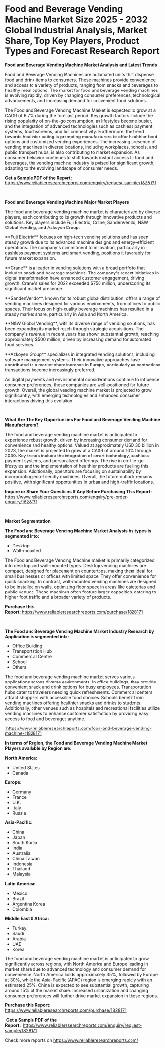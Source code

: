 <p><h1>Food and Beverage Vending Machine Market Size 2025 - 2032 Global Industrial Analysis, Market Share, Top Key Players, Product Types and Forecast Research Report</h1></p><p><strong>Food and Beverage Vending Machine Market Analysis and Latest Trends</strong></p>
<p><p>Food and Beverage Vending Machines are automated units that dispense food and drink items to consumers. These machines provide convenience and access to a variety of products, ranging from snacks and beverages to healthy meal options. The market for food and beverage vending machines is evolving rapidly, driven by changing consumer preferences, technological advancements, and increasing demand for convenient food solutions. </p><p>The Food and Beverage Vending Machine Market is expected to grow at a CAGR of 6.7% during the forecast period. Key growth factors include the rising popularity of on-the-go consumption, as lifestyles become busier, and the integration of advanced technologies such as cashless payment systems, touchscreens, and IoT connectivity. Furthermore, the trend towards healthier eating is prompting manufacturers to offer healthier food options and customized vending experiences. The increasing presence of vending machines in diverse locations, including workplaces, schools, and public transport hubs, is also contributing to market expansion. As consumer behavior continues to shift towards instant access to food and beverages, the vending machine industry is poised for significant growth, adapting to the evolving landscape of consumer needs.</p></p>
<p><strong>Get a Sample PDF of the Report:&nbsp;</strong> <a href="https://www.reliableresearchreports.com/enquiry/request-sample/1828171?utm_campaign=3210&utm_medium=2&utm_source=Github&utm_content=ia&utm_term=09042025&utm_id=food-and-beverage-vending-machine">https://www.reliableresearchreports.com/enquiry/request-sample/1828171</a></p>
<p>&nbsp;</p>
<p><strong>Food and Beverage Vending Machine Major Market Players</strong></p>
<p><p>The food and beverage vending machine market is characterized by diverse players, each contributing to its growth through innovative products and solutions. Key players include Fuji Electric, Crane, SandenVendo, N&W Global Vending, and Azkoyen Group.</p><p>**Fuji Electric** focuses on high-tech vending solutions and has seen steady growth due to its advanced machine designs and energy-efficient operations. The company's commitment to innovation, particularly in cashless payment systems and smart vending, positions it favorably for future market expansion. </p><p>**Crane** is a leader in vending solutions with a broad portfolio that includes snack and beverage machines. The company's recent initiatives in digital transformation have enhanced customer engagement, driving growth. Crane's sales for 2022 exceeded $750 million, underscoring its significant market presence.</p><p>**SandenVendo**, known for its robust global distribution, offers a range of vending machines designed for various environments, from offices to public spaces. Their focus on high-quality beverage machines has resulted in a steady market share, particularly in Asia and North America.</p><p>**N&W Global Vending**, with its diverse range of vending solutions, has been expanding its market reach through strategic acquisitions. The company's revenue in recent years has shown substantial growth, reaching approximately $500 million, driven by increasing demand for automated food services.</p><p>**Azkoyen Group** specializes in integrated vending solutions, including software management systems. Their innovative approaches have contributed to a market share increase in Europe, particularly as contactless transactions become increasingly preferred. </p><p>As digital payments and environmental considerations continue to influence consumer preferences, these companies are well-positioned for future growth. Overall, the global vending machine market is projected to grow significantly, with emerging technologies and enhanced consumer interactions driving this evolution.</p></p>
<p>&nbsp;</p>
<p><strong>What Are The Key Opportunities For Food and Beverage Vending Machine Manufacturers?</strong></p>
<p><p>The food and beverage vending machine market is anticipated to experience robust growth, driven by increasing consumer demand for convenience and healthy options. Valued at approximately USD 30 billion in 2023, the market is projected to grow at a CAGR of around 10% through 2030. Key trends include the integration of smart technology, cashless payment systems, and personalized offerings. The rise in on-the-go lifestyles and the implementation of healthier products are fuelling this expansion. Additionally, operators are focusing on sustainability by incorporating eco-friendly machines. Overall, the future outlook remains positive, with significant opportunities in urban and high-traffic locations.</p></p>
<p><strong>Inquire or Share Your Questions If Any Before Purchasing This Report:</strong> <a href="https://www.reliableresearchreports.com/enquiry/pre-order-enquiry/1828171?utm_campaign=3210&utm_medium=2&utm_source=Github&utm_content=ia&utm_term=09042025&utm_id=food-and-beverage-vending-machine">https://www.reliableresearchreports.com/enquiry/pre-order-enquiry/1828171</a></p>
<p>&nbsp;</p>
<p><strong>Market Segmentation</strong></p>
<p><strong>The Food and Beverage Vending Machine Market Analysis by types is segmented into:</strong></p>
<p><ul><li>Desktop</li><li>Wall-mounted</li></ul></p>
<p><p>The Food and Beverage Vending Machine market is primarily categorized into desktop and wall-mounted types. Desktop vending machines are compact, designed for placement on countertops, making them ideal for small businesses or offices with limited space. They offer convenience for quick snacking. In contrast, wall-mounted vending machines are designed to be installed on walls, optimizing floor space in areas like cafeterias and public venues. These machines often feature larger capacities, catering to higher foot traffic and a broader variety of products.</p></p>
<p><strong>Purchase this Report:&nbsp;</strong><a href="https://www.reliableresearchreports.com/purchase/1828171?utm_campaign=3210&utm_medium=2&utm_source=Github&utm_content=ia&utm_term=09042025&utm_id=food-and-beverage-vending-machine">https://www.reliableresearchreports.com/purchase/1828171</a></p>
<p>&nbsp;</p>
<p><strong>The Food and Beverage Vending Machine Market Industry Research by Application is segmented into:</strong></p>
<p><ul><li>Office Building</li><li>Transportation Hub</li><li>Commercial Centre</li><li>School</li><li>Others</li></ul></p>
<p><p>The food and beverage vending machine market serves various applications across diverse environments. In office buildings, they provide convenient snack and drink options for busy employees. Transportation hubs cater to travelers needing quick refreshments. Commercial centers attract shoppers with accessible food choices. Schools benefit from vending machines offering healthier snacks and drinks to students. Additionally, other venues such as hospitals and recreational facilities utilize vending machines to enhance customer satisfaction by providing easy access to food and beverages anytime.</p></p>
<p><a href="https://www.reliableresearchreports.com/food-and-beverage-vending-machine-r1828171?utm_campaign=3210&utm_medium=2&utm_source=Github&utm_content=ia&utm_term=09042025&utm_id=food-and-beverage-vending-machine">&nbsp;https://www.reliableresearchreports.com/food-and-beverage-vending-machine-r1828171</a></p>
<p><strong>In terms of Region, the Food and Beverage Vending Machine Market Players available by Region are:</strong></p>
<p>
    <p> <strong> North America: </strong>
        <ul>
            <li>United States</li>
            <li>Canada</li>
        </ul>
        </p> 
    <p> <strong> Europe: </strong>
        <ul>
            <li>Germany</li>
            <li>France</li>
            <li>U.K.</li>
            <li>Italy</li>
            <li>Russia</li>
        </ul>
        </p> 
    <p> <strong> Asia-Pacific: </strong>
        <ul>
            <li>China</li>
            <li>Japan</li>
            <li>South Korea</li>
            <li>India</li>
            <li>Australia</li>
            <li>China Taiwan</li>
            <li>Indonesia</li>
            <li>Thailand</li>
            <li>Malaysia</li>
        </ul>
        </p> 
    <p> <strong> Latin America: </strong>
        <ul>
            <li>Mexico</li>
            <li>Brazil</li>
            <li>Argentina Korea</li>
            <li>Colombia</li>
        </ul>
        </p> 
    <p> <strong> Middle East & Africa: </strong>
        <ul>
            <li>Turkey</li>
            <li>Saudi</li>
            <li>Arabia</li>
            <li>UAE</li>
            <li>Korea</li>
        </ul>
    </p>
    </p>
<p><p>The food and beverage vending machine market is anticipated to grow significantly across regions, with North America and Europe leading in market share due to advanced technology and consumer demand for convenience. North America holds approximately 35%, followed by Europe at 30%, while the Asia-Pacific (APAC) region is emerging rapidly with an estimated 25%. China is expected to see substantial growth, capturing around 15% of the market share. Increased urbanization and changing consumer preferences will further drive market expansion in these regions.</p></p>
<p><strong>Purchase this Report: </strong><a href="https://www.reliableresearchreports.com/purchase/1828171?utm_campaign=3210&utm_medium=2&utm_source=Github&utm_content=ia&utm_term=09042025&utm_id=food-and-beverage-vending-machine">https://www.reliableresearchreports.com/purchase/1828171</a></p>
<p>&nbsp;<strong>Get a Sample PDF of the Report:&nbsp;&nbsp;</strong><a href="https://www.reliableresearchreports.com/enquiry/request-sample/1828171?utm_campaign=3210&utm_medium=2&utm_source=Github&utm_content=ia&utm_term=09042025&utm_id=food-and-beverage-vending-machine">https://www.reliableresearchreports.com/enquiry/request-sample/1828171</a></p>
<p><strong></strong></p>
<p>Check more reports on <a href="https://www.reliableresearchreports.com/?utm_campaign=3210&utm_medium=2&utm_source=Github&utm_content=ia&utm_term=09042025&utm_id=food-and-beverage-vending-machine">https://www.reliableresearchreports.com/</a></p>